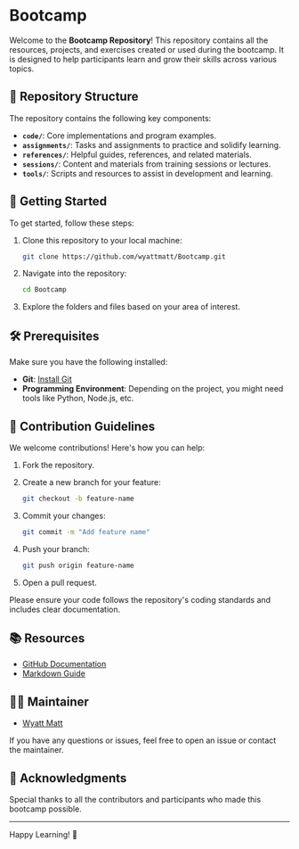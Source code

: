 # Bootcamp

Welcome to the **Bootcamp Repository**! This repository contains all the resources, projects, and exercises created or used during the bootcamp. It is designed to help participants learn and grow their skills across various topics.

## 📁 Repository Structure

The repository contains the following key components:

- **`code/`**: Core implementations and program examples.
- **`assignments/`**: Tasks and assignments to practice and solidify learning.
- **`references/`**: Helpful guides, references, and related materials.
- **`sessions/`**: Content and materials from training sessions or lectures.
- **`tools/`**: Scripts and resources to assist in development and learning.

## 🚀 Getting Started

To get started, follow these steps:

1. Clone this repository to your local machine:
   
   ```bash
   git clone https://github.com/wyattmatt/Bootcamp.git
   ```
2. Navigate into the repository:
   
   ```bash
   cd Bootcamp
   ```
3. Explore the folders and files based on your area of interest.

## 🛠️ Prerequisites

Make sure you have the following installed:

- **Git**: [Install Git](https://git-scm.com/)
- **Programming Environment**: Depending on the project, you might need tools like Python, Node.js, etc.

## 🤝 Contribution Guidelines

We welcome contributions! Here's how you can help:

1. Fork the repository.
2. Create a new branch for your feature:
   
   ```bash
   git checkout -b feature-name
   ```
4. Commit your changes:
   
   ```bash
   git commit -m "Add feature name"
   ```
5. Push your branch:
   
   ```bash
   git push origin feature-name
   ```
6. Open a pull request.

Please ensure your code follows the repository's coding standards and includes clear documentation.

## 📚 Resources

- [GitHub Documentation](https://docs.github.com/)
- [Markdown Guide](https://www.markdownguide.org/)

## 🧑‍💻 Maintainer

- [Wyatt Matt](https://github.com/wyattmatt)

If you have any questions or issues, feel free to open an issue or contact the maintainer.

## 🌟 Acknowledgments

Special thanks to all the contributors and participants who made this bootcamp possible.

---

Happy Learning! 🎉
